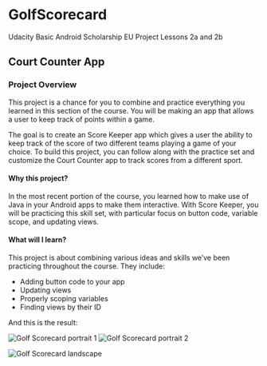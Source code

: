 # GolfScorecard
Udacity Basic Android Scholarship EU Project Lessons 2a and 2b

## Court Counter App

### Project Overview
This project is a chance for you to combine and practice everything you learned in this section of the course. You will be making an app that allows a user to keep track of points within a game.

The goal is to create an Score Keeper app which gives a user the ability to keep track of the score of two different teams playing a game of your choice. To build this project, you can follow along with the practice set and customize the Court Counter app to track scores from a different sport.

#### Why this project?
In the most recent portion of the course, you learned how to make use of Java in your Android apps to make them interactive. With Score Keeper, you will be practicing this skill set, with particular focus on button code, variable scope, and updating views.

#### What will I learn?
This project is about combining various ideas and skills we’ve been practicing throughout the course. They include:

* Adding button code to your app
* Updating views
* Properly scoping variables
* Finding views by their ID

And this is the result:

![Golf Scorecard portrait 1](https://www.dropbox.com/s/ff3dmgay2t31vrm/Screenshot_1491126202.png)  ![Golf Scorecard portrait 2](https://www.dropbox.com/s/xcycsoqgo5voetg/Screenshot_1491126211.png?dl=0)

![Golf Scorecard landscape](https://www.dropbox.com/s/oqcvf5m340jfxfj/Screenshot_1491126769.png?dl=0)
